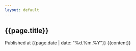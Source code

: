 ```yaml
---
layout: default
---
```

<section class="section section--main">
  <div class="container">
    <div class="post">
      <h1>{{page.title}}</h1>
      Published at <time>{{page.date | date: "%d.%m.%Y"}}</time>
      {{content}}
    </div>
    <div class="comments">
      <div id="commento"></div>
      <script src="https://cdn.commento.io/js/commento.js"></script>
    </div>
  </div>
</section>